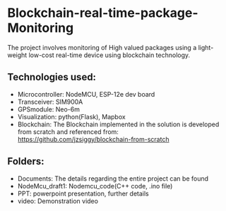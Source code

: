 # Blockchain-real-time-package-Monitoring
The project involves monitoring of High valued packages using a light-weight low-cost real-time device using blockchain technology.
## Technologies used:
* Microcontroller: NodeMCU, ESP-12e dev board
* Transceiver: SIM900A
* GPSmodule: Neo-6m
* Visualization: python(Flask), Mapbox
* Blockchain: The Blockchain implemented in the solution is developed from scratch and referenced from: https://github.com/jzsiggy/blockchain-from-scratch<br />
 
## Folders:
* Documents: The details regarding the entire project can be found
* NodeMcu_draft1: Nodemcu_code(C++ code, .ino file)
* PPT: powerpoint presentation, further details
* video: Demonstration video
